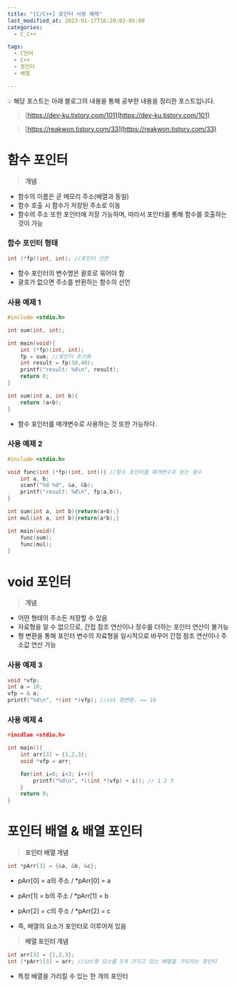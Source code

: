 ```yaml
---
title: "[C/C++] 포인터 사용 예제"
last_modified_at: 2023-01-17T16:20:02-05:00
categories:
  - C_C++

tags:
  - C언어
  - C++
  - 포인터
  - 배열

---
```


<aside>
💡 해당 포스트는 아래 블로그의 내용을 통해 공부한 내용을 정리한 포스트입니다.

</aside>

>[https://dev-ku.tistory.com/101](https://dev-ku.tistory.com/101)

>[https://reakwon.tistory.com/33](https://reakwon.tistory.com/33)

# 함수 포인터

> **개념**
> 
- 함수의 이름은 곧 메모리 주소(배열과 동일)
- 함수 호출 시 함수가 저장된 주소로 이동
- 함수의 주소 또한 포인터에 저장 가능하며, 따라서 포인터를 통해 함수를 호출하는 것이 가능

### 함수 포인터 형태

```c
int (*fp)(int, int); //포인터 선언
```

- 함수 포인터의 변수명은 괄호로 묶어야 함
- 괄호가 없으면 주소를 반환하는 함수의 선언

### 사용 예제 1

```c
#include <stdio.h>

int sum(int, int);

int main(void){
	int (*fp)(int, int);
	fp = sum; //포인터 초기화
	int result = fp(30,40);
	printf("result: %d\n", result);
	return 0;
}

int sum(int a, int b){
	return (a+b);
}
```

- 함수 포인터를 매개변수로 사용하는 것 또한 가능하다.

### 사용 예제 2

```c
#include <stdio.h>

void func(int (*fp)(int, int)){ //함수 포인터를 매개변수로 받는 함수
	int a, b;
	scanf("%d %d", &a, &b);
	printf("result: %d\n", fp(a,b));
}

int sum(int a, int b){return(a+b);}
int mul(int a, int b){return(a*b);}

int main(void){
	func(sum);
	func(mul);
}
```

# void 포인터

> **개념**
> 
- 어떤 형태의 주소든 저장할 수 있음
- 자료형을 알 수 없으므로, 간접 참조 연산이나 정수를 더하는 포인터 연산이 불가능
- 형 변환을 통해 포인터 변수의 자료형을 일시적으로 바꾸어 간접 참조 연산이나 주소값 연산 가능

### 사용 예제 3

```cpp
void *vfp;
int a = 10;
vfp = & a;
printf("%d\n", *(int *)vfp); //int 형변환. == 10
```

### 사용 예제 4

```cpp
#incdlue <stdio.h>

int main(){
	int arr[3] = {1,2,3};
	void *vfp = arr;

	for(int i=0; i<3; i++){
		printf("%d\n", *((int *)vfp) + i)); // 1 2 3
	}
	return 0;
}
```

# 포인터 배열 & 배열 포인터

> **포인터 배열 개념**
> 

```cpp
int *pArr[3] = {&a, &b, &c};
```

- pArr[0] = a의 주소 / *pArr[0] = a
- pArr[1] = b의 주소 / *pArr[1] = b
- pArr[2] = c의 주소 / *pArr[2] = c

- 즉, 배열의 요소가 포인터로 이루어져 있음

> **배열 포인터 개념**
> 

```cpp
int arr[3] = {1,2,3};
int (*pArr)[3] = arr; //int형 요소를 3개 가지고 있는 배열을 가리키는 포인터
```

- 특정 배열을 가리킬 수 있는 한 개의 포인터